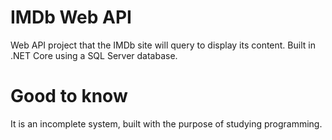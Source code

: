 # IMDb Web API

Web API project that the IMDb site will query to display its content.
Built in .NET Core using a SQL Server database.

# Good to know

It is an incomplete system, built with the purpose of studying programming.

